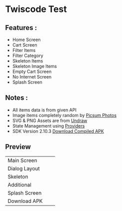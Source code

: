 # Twiscode Test

## Features :

* Home Screen
* Cart Screen
* Filter Items
* Filter Category
* Skeleton Items
* Skeleton Image Items
* Empty Cart Screen
* No Internet Screen
* Splash Screen

## Notes :
* All items data is from given API
* Image items completely random by [Picsum Photos](https://picsum.photos/)
* SVG & PNG Assets are from [Undraw](https://undraw.co/)
* State Management using [Providers](https://pub.dev/packages/provider)
* SDK Version 2.10.3 [Download Compiled APK](https://drive.google.com/drive/folders/10YCElJf9t4Z9u7ZHPLZpl9bjqC7oDQyy?usp=sharing) 


## Preview

<table>
<tbody>
  <tr>
    <td align="left">Main Screen</td>
    <td align="center">
      <image alt="" src="https://raw.githubusercontent.com/fairuzmn/twiscode_test/main/screenshots/home_screen.jpg"/>
    </td>
    <td align="center">
      <image alt="" src="https://raw.githubusercontent.com/fairuzmn/twiscode_test/main/screenshots/cart_screen.jpg"/>
    </td>
  </tr>
  <tr>
    <td align="left">Dialog Layout</td>
    <td align="center">
      <image alt="" src="https://raw.githubusercontent.com/fairuzmn/twiscode_test/main/screenshots/filter_dialog.jpg"/>
    </td>
    <td align="center">
      <image alt="" src="https://raw.githubusercontent.com/fairuzmn/twiscode_test/main/screenshots/category_dialog.jpg"/>
    </td>
  </tr>
  <tr>
    <td align="left">Skeleton</td>
    <td align="center">
      <image alt="" src="https://raw.githubusercontent.com/fairuzmn/twiscode_test/main/screenshots/load_data.jpg"/>
    </td>
    <td align="center">
      <image alt="" src="https://raw.githubusercontent.com/fairuzmn/twiscode_test/main/screenshots/load_image.jpg"/>
    </td>
  </tr>
  <tr>
    <td align="left">Additional</td>
    <td align="center">
      <image alt="" src="https://raw.githubusercontent.com/fairuzmn/twiscode_test/main/screenshots/no_cart.jpg"/>
    </td>
    <td align="center">
      <image alt="" src="https://raw.githubusercontent.com/fairuzmn/twiscode_test/main/screenshots/no_internet.jpg"/>
    </td>
  </tr>
  <tr>
    <td align="left">Splash Screen</td>
    <td align="center" colspan="2">
       <image alt="" src="https://raw.githubusercontent.com/fairuzmn/twiscode_test/main/screenshots/splash_screen.jpg"/>
    </td>
  </tr>
    <td align="left">Download APK</td>
    <td align="center" colspan="2">
      <image alt="" src="https://raw.githubusercontent.com/fairuzmn/twiscode_test/main/qr_link.png"/>
    </td>
  </tr>
</tbody>
</table>

